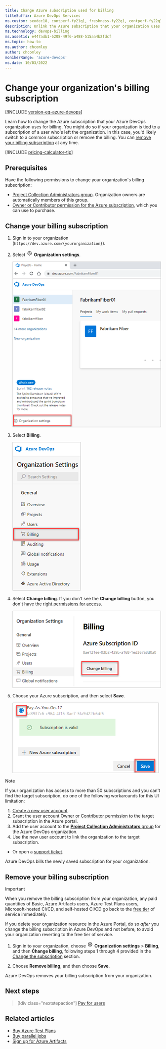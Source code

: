 ```yaml
---
title: Change Azure subscription used for billing
titleSuffix: Azure DevOps Services
ms.custom: seodec18, contperf-fy21q1, freshness-fy22q1, contperf-fy22q3, engagement-fy23
description: Unlink the Azure subscription that your organization uses for billing and go back to free limits immediately.
ms.technology: devops-billing
ms.assetid: e447adb1-6208-49f6-a488-515aa4b2fdcf
ms.topic: how-to
ms.author: chcomley
author: chcomley
monikerRange: 'azure-devops'
ms.date: 10/03/2022
---
```


# Change your organization's billing subscription

[!INCLUDE [version-eq-azure-devops](../../includes/version-eq-azure-devops.md)]

Learn how to change the Azure subscription that your Azure DevOps organization uses for billing. You might do so if your organization is tied to a subscription of a user who's left the organization. In this case, you'd likely switch to a common subscription or remove the billing. You can [remove your billing subscription](#remove-your-billing-subscription) at any time.   

[!INCLUDE [pricing-calculator-tip](../../includes/pricing-calculator-tip.md)]

## Prerequisites

Have the following permissions to change your organization's billing subscription:

- [Project Collection Administrators group](../security/look-up-project-collection-administrators.md). Organization owners are automatically members of this group.
- [Owner or Contributor permission for the Azure subscription](add-backup-billing-managers.md), which you can use to purchase.

<a id="change-subscription" />

## Change your billing subscription

1. Sign in to your organization (```https://dev.azure.com/{yourorganization}```).

2. Select ![gear icon](../../media/icons/gear-icon.png) **Organization settings**.

   ![Screenshot showing highlighted Organization settings button.](../../media/settings/open-admin-settings-vert.png)

3. Select **Billing**.

   ![Screenshot showing Billing selection in Organization settings.](media/shared/select-billing-organization-settings.png)

4. Select **Change billing**. If you don't see the **Change billing** button, you don't have the [right permissions for access](#prerequisites).

   ![Screenshot showing highlighted Change billing button.](media/shared/select-change-billing.png)

5. Choose your Azure subscription, and then select **Save**.

   ![Screenshot showing Azure subscription selection.](media/shared/select-azure-subscription.png)

> [!NOTE]
> If your organization has access to more than 50 subscriptions and you can't find the target subscription, do one of the following workarounds for this UI limitation:
> 1. [Create a new user account](../accounts/add-organization-users.md). 
> 2. Grant the user account [Owner or Contributor permission](add-backup-billing-managers.md) to the target subscription in the Azure portal. 
> 3. Add the user account to the [**Project Collection Administrators** group](../security/change-organization-collection-level-permissions.md) for the Azure DevOps organization. 
> 4. Use the new user account to link the organization to the target subscription.
> 
> - Or open a [support ticket](https://developercommunity.visualstudio.com/spaces/21/index.html).

Azure DevOps bills the newly saved subscription for your organization.

## Remove your billing subscription 

> [!IMPORTANT]
> When you remove the billing subscription from your organization, any paid quantities of Basic, Azure Artifacts users, Azure Test Plans users, Microsoft-hosted CI/CD, and self-hosted CI/CD go back to the [free tier](billing-faq.yml) of service immediately.
>  
>If you delete your organization resource in the Azure Portal, do so *after* you change the billing subscription in Azure DevOps and not before, to avoid your organization reverting to the free tier of service.

1. Sign in to your organization, choose ![gear icon](../../media/icons/gear-icon.png) **Organization settings** > **Billing**, and then **Change billing**, following steps 1 through 4 provided in the [Change the subscription](#change-subscription) section.

2. Choose **Remove billing**, and then choose **Save**. 

Azure DevOps removes your billing subscription from your organization.

## Next steps

> [!div class="nextstepaction"]
> [Pay for users](buy-basic-access-add-users.md)

## Related articles

- [Buy Azure Test Plans](buy-basic-access-add-users.md)
- [Buy parallel jobs](../../pipelines/licensing/concurrent-jobs.md#how-much-do-parallel-jobs-cost)
- [Sign up for Azure Artifacts](../../artifacts/start-using-azure-artifacts.md)
